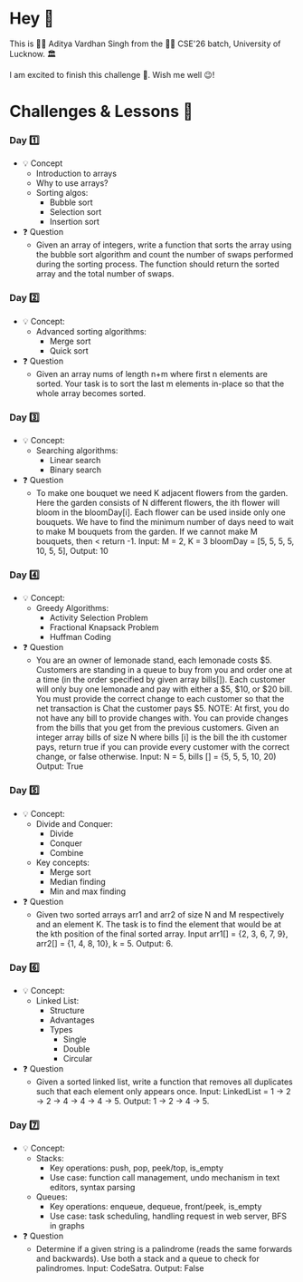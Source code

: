 # Hey 👋

This is 🧔🏻 Aditya Vardhan Singh from the 👨‍💻 CSE'26 batch, University of Lucknow. 🏛️

I am excited to finish this challenge 💪. Wish me well 😉!

# Challenges & Lessons 🎯

### Day 1️⃣
- 💡 Concept
  - Introduction to arrays
  - Why to use arrays?
  - Sorting algos:
    - Bubble sort
    - Selection sort
    - Insertion sort
- ❓ Question
  - Given an array of integers, write a function that sorts the array using the bubble sort algorithm and count the number of swaps performed during the sorting process. The function should return the sorted array and the total number of swaps.

### Day 2️⃣
- 💡 Concept:
  - Advanced sorting algorithms:
    - Merge sort
    - Quick sort
- ❓ Question
  - Given an array nums of length n+m where first n elements are sorted. Your task is to sort the last m elements in-place so that the whole array becomes sorted.

### Day 3️⃣
- 💡 Concept:
  - Searching algorithms:
    - Linear search
    - Binary search
- ❓ Question
  - To make one bouquet we need K adjacent flowers from the garden. Here the garden consists of N different flowers, the ith flower will bloom in the bloomDay[i]. Each flower can be used inside only one bouquets. We have to find the minimum number of days need to wait to make M bouquets from the garden. If we cannot make M bouquets, then < return -1. Input: M = 2, K = 3 bloomDay = [5, 5, 5, 5, 10, 5, 5], Output: 10

### Day 4️⃣
- 💡 Concept:
  - Greedy Algorithms:
    - Activity Selection Problem
    - Fractional Knapsack Problem
    - Huffman Coding
- ❓ Question
  - You are an owner of lemonade stand, each lemonade costs $5. Customers are standing in a queue to buy from you and order one at a time (in the order specified by given array bills[]). Each customer will only buy one lemonade and pay with either a $5, $10, or $20 bill. You must provide the correct change to each customer so that the net transaction is Chat the customer pays $5. NOTE: At first, you do not have any bill to provide changes with. You can provide changes from the bills that you get from the previous customers. Given an integer array bills of size N where bills [i] is the bill the ith customer pays, return true if you can provide every customer with the correct change, or false otherwise. Input: N = 5, bills [] = {5, 5, 5, 10, 20) Output: True

### Day 5️⃣
- 💡 Concept:
  - Divide and Conquer:
    - Divide
    - Conquer
    - Combine
  - Key concepts:
    - Merge sort
    - Median finding
    - Min and max finding
- ❓ Question
  - Given two sorted arrays arr1 and arr2 of size N and M respectively and an element K. The task is to find the element that would be at the kth position of the final sorted array. Input arr1[] = {2, 3, 6, 7, 9}, arr2[] = {1, 4, 8, 10}, k = 5. Output: 6.

### Day 6️⃣
- 💡 Concept:
  - Linked List:
    - Structure
    - Advantages
    - Types
      - Single
      - Double
      - Circular
- ❓ Question
  - Given a sorted linked list, write a function that removes all duplicates such that each element only appears once. Input: LinkedList = 1 -> 2 -> 2 -> 4 -> 4 -> 4 -> 5. Output: 1 -> 2 -> 4 -> 5.

### Day 7️⃣
- 💡 Concept:
  - Stacks:
    - Key operations: push, pop, peek/top, is_empty
    - Use case: function call management, undo mechanism in text editors, syntax parsing
  - Queues:
    - Key operations: enqueue, dequeue, front/peek, is_empty
    - Use case: task scheduling, handling request in web server, BFS in graphs
- ❓ Question
  - Determine if a given string is a palindrome (reads the same forwards and backwards). Use both a stack and a queue to check for palindromes. Input: CodeSatra. Output: False
